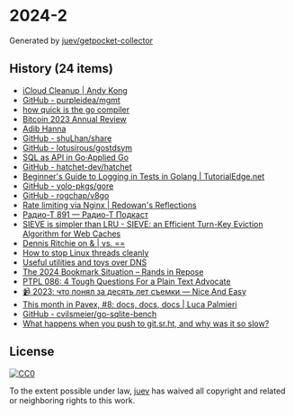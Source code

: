 # 2024-2

Generated by [juev/getpocket-collector](https://github.com/juev/getpocket-collector)

## History (24 items)

- [iCloud Cleanup | Andy Kong](https://andykong.org/blog/icloudconfusion)
- [GitHub - purpleidea/mgmt](https://github.com/purpleidea/mgmt)
- [how quick is the go compiler](https://flak.tedunangst.com/post/how-fast-is-the-go-compiler)
- [Bitcoin 2023 Annual Review](https://blog.lopp.net/bitcoin-2023-annual-review/)
- [Adib Hanna](https://profile.adibhanna.com)
- [GitHub - shuLhan/share](https://github.com/shuLhan/share)
- [GitHub - lotusirous/gostdsym](https://github.com/lotusirous/gostdsym)
- [SQL as API in Go·Applied Go](https://appliedgo.net/sqlasapi/)
- [GitHub - hatchet-dev/hatchet](https://github.com/hatchet-dev/hatchet)
- [Beginner's Guide to Logging in Tests in Golang | TutorialEdge.net](https://tutorialedge.net/golang/intro-to-logging-in-tests-golang/)
- [GitHub - yolo-pkgs/gore](https://github.com/yolo-pkgs/gore)
- [GitHub - rogchap/v8go](https://github.com/rogchap/v8go)
- [Rate limiting via Nginx | Redowan's Reflections](https://rednafi.com/go/rate_limiting_via_nginx/)
- [Радио-Т 891 — Радио-Т Подкаст](https://radio-t.com/p/2024/01/06/podcast-891/)
- [SIEVE is simpler than LRU - SIEVE: an Efficient Turn-Key Eviction Algorithm for Web Caches](https://cachemon.github.io/SIEVE-website/blog/2023/12/17/sieve-is-simpler-than-lru/)
- [Dennis Ritchie on & | vs. ==](https://www.lysator.liu.se/c/dmr-on-or.html)
- [How to stop Linux threads cleanly](https://mazzo.li/posts/stopping-linux-threads.html)
- [Useful utilities and toys over DNS](https://www.dns.toys/)
- [The 2024 Bookmark Situation – Rands in Repose](https://randsinrepose.com/archives/the-2024-bookmark-situation/)
- [PTPL 086: 4 Tough Questions For a Plain Text Advocate](https://blog.plaintextpaperless.com/p/ptpl086-tough-questions-for-plain-text-advocates)
- [📹 2023: что понял за десять лет съемки — Nice And Easy](https://www.niceandeasy.me/daily/2023)
- [This month in Pavex, #8: docs, docs, docs | Luca Palmieri](https://www.lpalmieri.com/posts/this-month-in-pavex-08/)
- [GitHub - cvilsmeier/go-sqlite-bench](https://github.com/cvilsmeier/go-sqlite-bench)
- [What happens when you push to git.sr.ht, and why was it so slow?](https://sourcehut.org/blog/2019-11-22-what-happens-on-git-push)

## License

[![CC0](https://mirrors.creativecommons.org/presskit/buttons/88x31/svg/cc-zero.svg)](https://creativecommons.org/publicdomain/zero/1.0/)

To the extent possible under law, [juev](https://github.com/juev) has waived all copyright and related or neighboring rights to this work.
